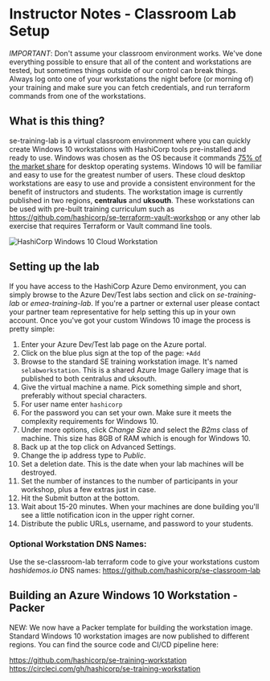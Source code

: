 # Instructor Notes - Classroom Lab Setup

*IMPORTANT*: Don't assume your classroom environment works. We've done everything possible to ensure that all of the content and workstations are tested, but sometimes things outside of our control can break things. Always log onto one of your workstations the night before (or morning of) your training and make sure you can fetch credentials, and run terraform commands from one of the workstations.

## What is this thing?
se-training-lab is a virtual classroom environment where you can quickly create Windows 10 workstations with HashiCorp tools pre-installed and ready to use. Windows was chosen as the OS because it commands [75% of the market share](https://www.statista.com/statistics/218089/global-market-share-of-windows-7/) for desktop operating systems. Windows 10 will be familiar and easy to use for the greatest number of users. These cloud desktop workstations are easy to use and provide a consistent environment for the benefit of instructors and students. The workstation image is currently published in two regions, **centralus** and **uksouth**. These workstations can be used with pre-built training curriculum such as https://github.com/hashicorp/se-terraform-vault-workshop or any other lab exercise that requires Terraform or Vault command line tools.

![HashiCorp Windows 10 Cloud Workstation](https://github.com/hashicorp/se-terraform-vault-workshop/blob/master/windows_workstation.png)

## Setting up the lab
If you have access to the HashiCorp Azure Demo environment, you can simply browse to the Azure Dev/Test labs section and click on *se-training-lab* or *emea-training-lab*. If you're a partner or external user please contact your partner team representative for help setting this up in your own account. Once you've got your custom Windows 10 image the process is pretty simple:

1. Enter your Azure Dev/Test lab page on the Azure portal.
1. Click on the blue plus sign at the top of the page: `+Add`
1. Browse to the standard SE training workstation image. It's named `selabworkstation`. This is a shared Azure Image Gallery image that is published to both centralus and uksouth.
1. Give the virtual machine a name. Pick something simple and short, preferably without special characters.
1. For user name enter `hashicorp`
1. For the password you can set your own. Make sure it meets the complexity requirements for Windows 10.
1. Under more options, click *Change Size* and select the *B2ms* class of machine. This size has 8GB of RAM which is enough for Windows 10.
1. Back up at the top click on Advanced Settings.
1. Change the ip address type to *Public*.
1. Set a deletion date. This is the date when your lab machines will be destroyed. 
1. Set the number of instances to the number of participants in your workshop, plus a few extras just in case.
1. Hit the Submit button at the bottom.
1. Wait about 15-20 minutes. When your machines are done building you'll see a little notification icon in the upper right corner.
1. Distribute the public URLs, username, and password to your students.

### Optional Workstation DNS Names:
Use the se-classroom-lab terraform code to give your workstations custom *hashidemos.io* DNS names: https://github.com/hashicorp/se-classroom-lab

## Building an Azure Windows 10 Workstation - Packer
NEW: We now have a Packer template for building the workstation image. Standard Windows 10 workstation images are now published to different regions. You can find the source code and CI/CD pipeline here:

https://github.com/hashicorp/se-training-workstation
https://circleci.com/gh/hashicorp/se-training-workstation

